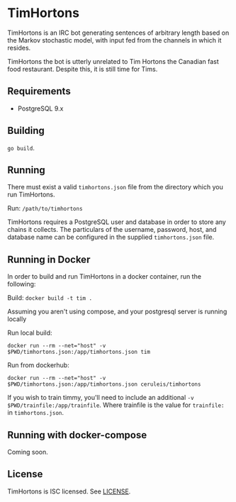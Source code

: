 # TimHortons

TimHortons is an IRC bot generating sentences of arbitrary length based on the Markov stochastic model, with input fed from the channels in which it resides.

TimHortons the bot is utterly unrelated to Tim Hortons the Canadian fast food restaurant. Despite this, it is still time for Tims.

## Requirements

- PostgreSQL 9.x

## Building

`go build`.

## Running

There must exist a valid `timhortons.json` file from the directory which you run TimHortons.

Run: `/path/to/timhortons`

TimHortons requires a PostgreSQL user and database in order to store any chains it collects. The particulars of the username, password, host, and database name can be configured in the supplied `timhortons.json` file.

## Running in Docker

In order to build and run TimHortons in a docker container, run the following:

Build:  `docker build -t tim .`

Assuming you aren't using compose, and your postgresql server is running locally

Run local build:

`docker run --rm --net="host" -v $PWD/timhortons.json:/app/timhortons.json tim` 

Run from dockerhub:
 
`docker run --rm --net="host" -v $PWD/timhortons.json:/app/timhortons.json ceruleis/timhortons`

If you wish to train timmy, you'll need to include an additional `-v $PWD/trainfile:/app/trainfile`. Where trainfile is the value for `trainfile:` in `timhortons.json`.

## Running with docker-compose

Coming soon.

## License

TimHortons is ISC licensed. See [LICENSE](./LICENSE).
